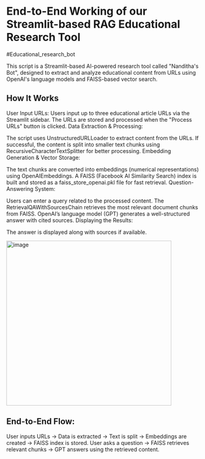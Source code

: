 # End-to-End Working of our Streamlit-based RAG Educational Research Tool
#Educational_research_bot

This script is a Streamlit-based AI-powered research tool called "Nanditha's Bot", designed to extract and analyze educational content from URLs using OpenAI's language models and FAISS-based vector search.




How It Works
------------
User Input URLs:
Users input up to three educational article URLs via the Streamlit sidebar.
The URLs are stored and processed when the "Process URLs" button is clicked.
Data Extraction & Processing:

The script uses UnstructuredURLLoader to extract content from the URLs.
If successful, the content is split into smaller text chunks using RecursiveCharacterTextSplitter for better processing.
Embedding Generation & Vector Storage:

The text chunks are converted into embeddings (numerical representations) using OpenAIEmbeddings.
A FAISS (Facebook AI Similarity Search) index is built and stored as a faiss_store_openai.pkl file for fast retrieval.
Question-Answering System:

Users can enter a query related to the processed content.
The RetrievalQAWithSourcesChain retrieves the most relevant document chunks from FAISS.
OpenAI’s language model (GPT) generates a well-structured answer with cited sources.
Displaying the Results:

The answer is displayed along with sources if available.

<img width="431" alt="image" src="https://github.com/user-attachments/assets/2ef239c3-f56e-4e54-a755-208b8e42643c" />


End-to-End Flow:
----------------
User inputs URLs → Data is extracted → Text is split → Embeddings are created → FAISS index is stored.
User asks a question → FAISS retrieves relevant chunks → GPT answers using the retrieved content.
